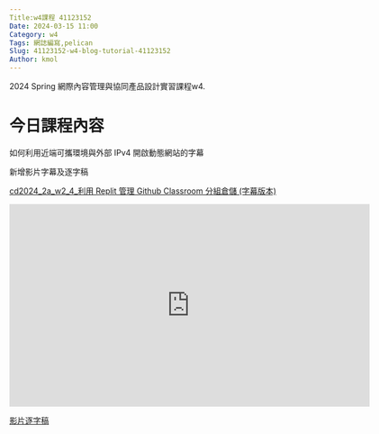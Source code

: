 ```yaml
---
Title:w4課程 41123152
Date: 2024-03-15 11:00
Category: w4
Tags: 網誌編寫,pelican
Slug: 41123152-w4-blog-tutorial-41123152
Author: kmol
---
```


2024 Spring 網際內容管理與協同產品設計實習課程w4.

<!-- PELICAN_END_SUMMARY -->

# 今日課程內容

如何利用近端可攜環境與外部 IPv4 開啟動態網站的字幕

新增影片字幕及逐字稿


<a href="https://nfuedu-my.sharepoint.com/:v:/g/personal/41123152_nfu_edu_tw/EcOfb8App0FAv9Vqwbz9IkwBR8s3q099LQfYSu1VxjmjaQ?e=O0bJXZ&nav=eyJyZWZlcnJhbEluZm8iOnsicmVmZXJyYWxBcHAiOiJTdHJlYW1XZWJBcHAiLCJyZWZlcnJhbFZpZXciOiJTaGFyZURpYWxvZy1MaW5rIiwicmVmZXJyYWxBcHBQbGF0Zm9ybSI6IldlYiIsInJlZmVycmFsTW9kZSI6InZpZXcifX0%3D">cd2024_2a_w2_4_利用 Replit 管理 Github Classroom 分組倉儲 (字幕版本)</a>

<iframe src="https://nfuedu-my.sharepoint.com/personal/41123152_nfu_edu_tw/_layouts/15/embed.aspx?UniqueId=c06f9fc3-a729-4041-bfd5-6ac1bcfd224c&embed=%7B%22ust%22%3Atrue%2C%22hv%22%3A%22CopyEmbedCode%22%7D&referrer=StreamWebApp&referrerScenario=EmbedDialog.Create" width="640" height="360" frameborder="0" scrolling="no" allowfullscreen title="cd2024_2a_w2_4_利用  Replit 管理 Github Classroom 分組倉儲.mp4"></iframe></p>

<a href="https://nfuedu-my.sharepoint.com/:t:/g/personal/41123152_nfu_edu_tw/EY0PbecLcglPnvD-vZ5_GnkBMqvyF8w0M1affeuF6Rlp9w?e=nReqVa">影片逐字稿</a>
